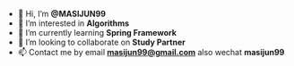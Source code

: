 - 👋 Hi, I’m **@MASIJUN99**
- 👀 I’m interested in **Algorithms**
- 🌱 I’m currently learning **Spring Framework**
- 💞️ I’m looking to collaborate on **Study Partner**
- 📫 Contact me by email **masijun99@gmail.com** also wechat **masijun99**

<!---
MASIJUN99/MASIJUN99 is a ✨ special ✨ repository because its `README.md` (this file) appears on your GitHub profile.
You can click the Preview link to take a look at your changes.
--->
